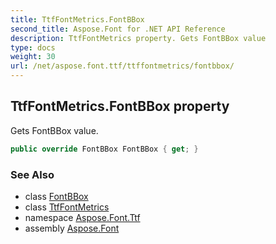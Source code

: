 ```yaml
---
title: TtfFontMetrics.FontBBox
second_title: Aspose.Font for .NET API Reference
description: TtfFontMetrics property. Gets FontBBox value
type: docs
weight: 30
url: /net/aspose.font.ttf/ttffontmetrics/fontbbox/
---
```

## TtfFontMetrics.FontBBox property

Gets FontBBox value.

```csharp
public override FontBBox FontBBox { get; }
```

### See Also

* class [FontBBox](../../../aspose.font/fontbbox/)
* class [TtfFontMetrics](../)
* namespace [Aspose.Font.Ttf](../../../aspose.font.ttf/)
* assembly [Aspose.Font](../../../)


